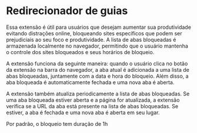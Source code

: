 # Redirecionador de guias

Essa extensão é útil para usuários que desejam aumentar sua produtividade evitando distrações online, bloqueando sites específicos que podem ser prejudiciais ao seu foco e produtividade. A lista de abas bloqueadas é armazenada localmente no navegador, permitindo que o usuário mantenha o controle dos sites bloqueados e seus horários de bloqueio.

A extensão funciona da seguinte maneira: quando o usuário clica no botão da extensão na barra do navegador, a aba atual é adicionada a uma lista de abas bloqueadas, juntamente com a data e hora do bloqueio. Além disso, a aba bloqueada é automaticamente fechada e uma nova aba é aberta.

A extensão também atualiza periodicamente a lista de abas bloqueadas. Se uma aba bloqueada estiver aberta e a página for atualizada, a extensão verifica se a URL da aba está presente na lista de abas bloqueadas. Se estiver, a aba é fechada e uma nova aba é aberta em seu lugar.

Por padrão, o bloqueio tem duração de 1h
